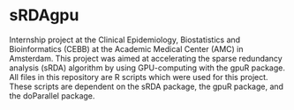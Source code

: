# sRDAgpu
Internship project at the Clinical Epidemiology, Biostatistics and Bioinformatics (CEBB) at the Academic Medical Center (AMC) in Amsterdam. 
This project was aimed at accelerating the sparse redundancy analysis (sRDA) algorithm by using GPU-computing with the gpuR package.
All files in this repository are R scripts which were used for this project. These scripts are dependent on the sRDA package, the gpuR package, and the doParallel package.
